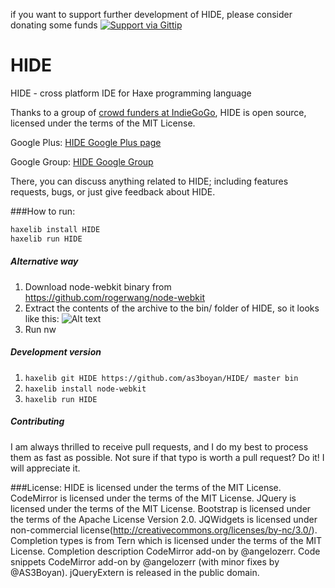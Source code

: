 ﻿if you want to support further development of HIDE, please consider donating some funds
[![Support via Gittip](https://rawgithub.com/twolfson/gittip-badge/0.2.0/dist/gittip.png)](https://www.gittip.com/as3boyan/)

HIDE
====

HIDE - cross platform IDE for Haxe programming language

Thanks to a group of [crowd funders at IndieGoGo](http://www.indiegogo.com/projects/cactus-ide/), HIDE is open source, licensed under the terms of the MIT License.

Google Plus:
[HIDE Google Plus page](https://plus.google.com/113245482496557815887)

Google Group:
[HIDE Google Group](https://groups.google.com/forum/#!forum/haxeide)

There, you can discuss anything related to HIDE; including features requests, bugs, or just give feedback about HIDE.

###How to run:

``` haxe
haxelib install HIDE
haxelib run HIDE
```

##### Alternative way

1. Download node-webkit binary from https://github.com/rogerwang/node-webkit
2. Extract the contents of the archive to the bin/ folder of HIDE, so it looks like this: 
![Alt text](http://s13.postimg.org/9l0qcxo87/screenshot_204.png)
3. Run nw

##### Development version

1. `haxelib git HIDE https://github.com/as3boyan/HIDE/ master bin`
2. `haxelib install node-webkit`
3. `haxelib run HIDE`

##### Contributing
I am always thrilled to receive pull requests, and I do my best to process them as fast as possible. Not sure if that typo is worth a pull request? Do it! I will appreciate it.

###License:
HIDE is licensed under the terms of the MIT License.
CodeMirror is licensed under the terms of the MIT License.
JQuery is licensed under the terms of the MIT License.
Bootstrap is licensed under the terms of the Apache License Version 2.0.
JQWidgets is licensed under non-commercial license(http://creativecommons.org/licenses/by-nc/3.0/).
Completion types is from Tern which is licensed under the terms of the MIT License.
Completion description CodeMirror add-on by @angelozerr.
Code snippets CodeMirror add-on by @angelozerr (with minor fixes by @AS3Boyan).
jQueryExtern is released in the public domain.

